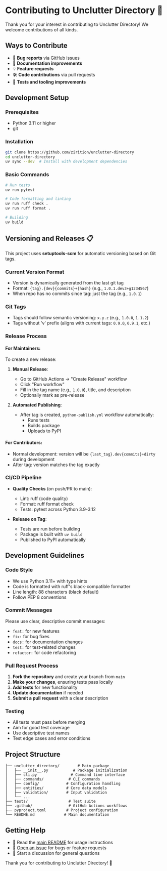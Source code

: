 # Contributing to Unclutter Directory 🤝

Thank you for your interest in contributing to Unclutter Directory! We welcome contributions of all kinds.

## Ways to Contribute

- 🐛 **Bug reports** via GitHub issues
- 📝 **Documentation improvements**
- 💡 **Feature requests**
- 🛠️ **Code contributions** via pull requests
- 🧪 **Tests and tooling improvements**

## Development Setup

### Prerequisites

- Python 3.11 or higher
- git

### Installation

```bash
git clone https://github.com/zirition/unclutter-directory
cd unclutter-directory
uv sync --dev  # Install with development dependencies
```

### Basic Commands

```bash
# Run tests
uv run pytest

# Code formatting and linting
uv run ruff check .
uv run ruff format .

# Building
uv build
```

## Versioning and Releases 📋

This project uses **setuptools-scm** for automatic versioning based on Git tags.

### Current Version Format
- Version is dynamically generated from the last git tag
- Format: `{tag}.{dev}{commits}+{hash}` (e.g., `1.0.1.dev3+g1234567`)
- When repo has no commits since tag: just the tag (e.g., `1.0.1`)

### Git Tags
- Tags should follow semantic versioning: `x.y.z` (e.g., `1.0.0`, `1.1.2`)
- Tags without 'v' prefix (aligns with current tags: `0.9.0`, `0.9.1`, etc.)

### Release Process

#### For Maintainers:
To create a new release:

1. **Manual Release**:
   - Go to GitHub Actions → "Create Release" workflow
   - Click "Run workflow"
   - Fill in the tag name (e.g., `1.0.0`), title, and description
   - Optionally mark as pre-release

2. **Automated Publishing**:
   - After tag is created, `python-publish.yml` workflow automatically:
     - Runs tests
     - Builds package
     - Uploads to PyPI

#### For Contributors:
- Normal development: version will be `{last_tag}.dev{commits}+dirty` during development
- After tag: version matches the tag exactly

### CI/CD Pipeline

- **Quality Checks** (on push/PR to main):
  - Lint: ruff (code quality)
  - Format: ruff format check
  - Tests: pytest across Python 3.9-3.12

- **Release on Tag**:
  - Tests are run before building
  - Package is built with `uv build`
  - Published to PyPI automatically

## Development Guidelines

### Code Style
- We use Python 3.11+ with type hints
- Code is formatted with ruff's black-compatible formatter
- Line length: 88 characters (black default)
- Follow PEP 8 conventions

### Commit Messages
Please use clear, descriptive commit messages:
- `feat:` for new features
- `fix:` for bug fixes
- `docs:` for documentation changes
- `test:` for test-related changes
- `refactor:` for code refactoring

### Pull Request Process

1. **Fork the repository** and create your branch from `main`
2. **Make your changes**, ensuring tests pass locally
3. **Add tests** for new functionality
4. **Update documentation** if needed
5. **Submit a pull request** with a clear description

### Testing
- All tests must pass before merging
- Aim for good test coverage
- Use descriptive test names
- Test edge cases and error conditions

## Project Structure

```
├── unclutter_directory/        # Main package
│   ├── __init__.py           # Package initialization
│   ├── cli.py               # Command line interface
│   ├── commands/           # CLI commands
│   ├── config/            # Configuration handling
│   ├── entities/          # Core data models
│   ├── validation/        # Input validation
│   └── ...
├── tests/                  # Test suite
├── .github/                # GitHub Actions workflows
├── pyproject.toml         # Project configuration
└── README.md             # Main documentation
```

## Getting Help

- 📖 Read the [main README](README.md) for usage instructions
- 🐞 [Open an issue](https://github.com/zirition/unclutter-directory/issues) for bugs or feature requests
- 💬 Start a discussion for general questions

Thank you for contributing to Unclutter Directory! 🎉